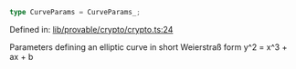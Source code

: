 ```ts
type CurveParams = CurveParams_;
```

Defined in: [lib/provable/crypto/crypto.ts:24](https://github.com/o1-labs/o1js/blob/89b7d1522af805d6d4c45a96d7a9cbc29a457aec/src/lib/provable/crypto/crypto.ts#L24)

Parameters defining an elliptic curve in short Weierstraß form
y^2 = x^3 + ax + b
